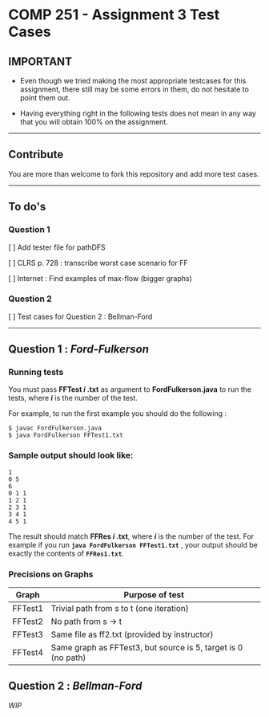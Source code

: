 # COMP 251 - Assignment 3 Test Cases

## **IMPORTANT**

- Even though we tried making the most appropriate testcases for this assignment, there still may be some errors in them, do not hesitate to point them out.

- Having everything right in the following tests does not mean in any way that you will obtain 100% on the assignment.

---

## Contribute

You are more than welcome to fork this repository and add more test cases.

---

## To do's

### Question 1

[ ] Add tester file for pathDFS

[ ] CLRS p. 728 : transcribe worst case scenario for FF

[ ] Internet : Find examples of max-flow (bigger graphs)

### Question 2

[ ] Test cases for Question 2 : Bellman-Ford

---

## Question 1 : _Ford-Fulkerson_

### Running tests

You must pass **FFTest _i_ .txt** as argument to **FordFulkerson.java** to run the tests, where **_i_** is the number of the test.

For example, to run the first example you should do the following :

```b
$ javac FordFulkerson.java
$ java FordFulkerson FFTest1.txt
```

### Sample output should look like:

```b
1
0 5
6
0 1 1
1 2 1
2 3 1
3 4 1
4 5 1
```

The result should match **FFRes _i_ .txt**, where **_i_** is the number of the test. For example if you run **`java FordFulkerson FFTest1.txt`** , your output should be exactly the contents of **`FFRes1.txt`**.

### Precisions on Graphs

| Graph   | Purpose of test                                               |
| ------- | ------------------------------------------------------------- |
| FFTest1 | Trivial path from s to t (one iteration)                      |
| FFTest2 | No path from s -> t                                           |
| FFTest3 | Same file as ff2.txt (provided by instructor)                 |
| FFTest4 | Same graph as FFTest3, but source is 5, target is 0 (no path) |

## Question 2 : _Bellman-Ford_

_WIP_
